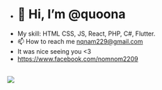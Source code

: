 - <h1>👋 Hi, I’m @quoona</h1>
-  My skill: HTML CSS, JS, React, PHP, C#, Flutter.
- 📫 How to reach me nqnam229@gmail.com
- It was nice seeing you <3
- https://www.facebook.com/nomnom2209
<br/>
<img src='https://i.pinimg.com/736x/54/12/11/541211d3d6faf98854cb9b3da2373c4e.jpg'/>

<!---
quoona/quoona is a ✨ special ✨ repository because its `README.md` (this file) appears on your GitHub profile.
You can click the Preview link to take a look at your changes.
--->
